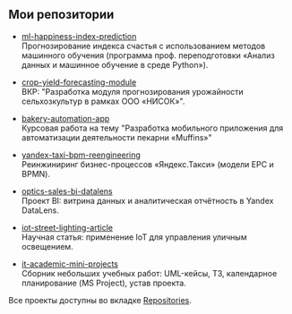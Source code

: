 ## Мои репозитории

- [ml-happiness-index-prediction](https://github.com/TanyaMamontova/ml-happiness-index-prediction)  
  Прогнозирование индекса счастья с использованием методов машинного обучения (программа проф. переподготовки «Анализ данных и машинное обучение в среде Python»).  

- [crop-yield-forecasting-module](https://github.com/TanyaMamontova/crop-yield-forecasting-module)  
  ВКР: "Разработка модуля прогнозирования урожайности сельхозкультур в рамках ООО «НИСОК»".  

- [bakery-automation-app](https://github.com/TanyaMamontova/bakery-automation-app)  
  Курсовая работа на тему "Разработка мобильного приложения для автоматизации деятельности пекарни «Muffins»"  

- [yandex-taxi-bpm-reengineering](https://github.com/TanyaMamontova/yandex-taxi-bpm-reengineering)  
  Реинжиниринг бизнес-процессов «Яндекс.Такси» (модели EPC и BPMN).  

- [optics-sales-bi-datalens](https://github.com/TanyaMamontova/optics-sales-bi-datalens)  
  Проект BI: витрина данных и аналитическая отчётность в Yandex DataLens.  

- [iot-street-lighting-article](https://github.com/TanyaMamontova/iot-street-lighting-article)  
  Научная статья: применение IoT для управления уличным освещением.  

- [it-academic-mini-projects](https://github.com/TanyaMamontova/it-academic-mini-projects)  
  Сборник небольших учебных работ: UML-кейсы, ТЗ, календарное планирование (MS Project), устав проекта.  


Все проекты доступны во вкладке [Repositories](https://github.com/TanyaMamontova?tab=repositories).

